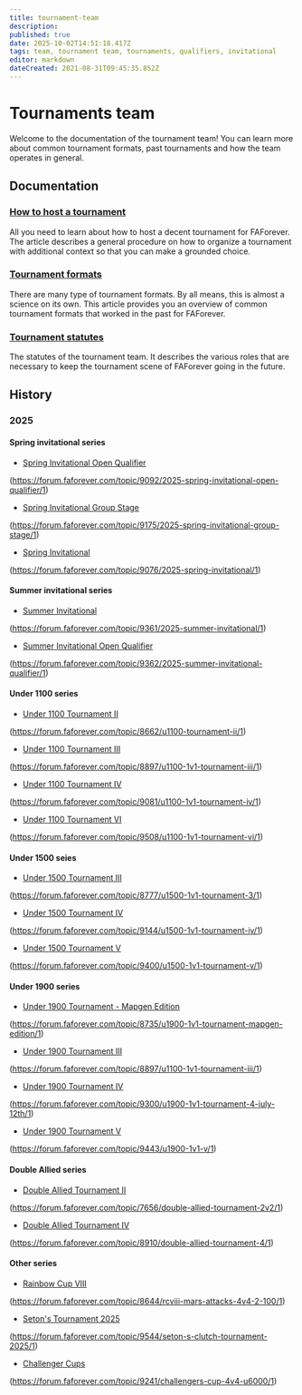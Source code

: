 ```yaml
---
title: tournament-team
description: 
published: true
date: 2025-10-02T14:51:18.417Z
tags: team, tournament team, tournaments, qualifiers, invitational
editor: markdown
dateCreated: 2021-08-31T09:45:35.852Z
---
```


# Tournaments team

Welcome to the documentation of the tournament team! You can learn more about common tournament formats, past tournaments and how the team operates in general.

## Documentation

### [How to host a tournament](tournament-team/how-to)

All you need to learn about how to host a decent tournament for FAForever. The article describes a general procedure on how to organize a tournament with additional context so that you can make a grounded choice.

### [Tournament formats](tournament-team/formats)

There are many type of tournament formats. By all means, this is almost a science on its own. This article provides you an overview of common tournament formats that worked in the past for FAForever. 

### [Tournament statutes](tournament-team/statutes)

The statutes of the tournament team. It describes the various roles that are necessary to keep the tournament scene of FAForever going in the future. 

## History

### 2025

#### Spring invitational series

- [Spring Invitational Open Qualifier](tournaments/2025/spring-invitational-open-qualifier) 

(https://forum.faforever.com/topic/9092/2025-spring-invitational-open-qualifier/1)

- [Spring Invitational Group Stage](tournaments/2025/spring-invitational-group-stage) 

(https://forum.faforever.com/topic/9175/2025-spring-invitational-group-stage/1)

- [Spring Invitational](tournaments/2025/spring-invitational) 

(https://forum.faforever.com/topic/9076/2025-spring-invitational/1)

#### Summer invitational series

- [Summer Invitational](tournaments/2025/summer-invitational) 

(https://forum.faforever.com/topic/9361/2025-summer-invitational/1)

- [Summer Invitational Open Qualifier](tournaments/2025/summer-invitational-open-qualifier)

(https://forum.faforever.com/topic/9362/2025-summer-invitational-qualifier/1)

#### Under 1100 series

- [Under 1100 Tournament II](tournaments/2025/under-1100-ii)

(https://forum.faforever.com/topic/8662/u1100-tournament-ii/1)

- [Under 1100 Tournament III](tournaments/2025/under-1100-iii)

(https://forum.faforever.com/topic/8897/u1100-1v1-tournament-iii/1)
 
- [Under 1100 Tournament IV](tournaments/2025/under-1100-iv)

(https://forum.faforever.com/topic/9081/u1100-1v1-tournament-iv/1)

- [Under 1100 Tournament VI](tournaments/2025/under-1100-vi)

(https://forum.faforever.com/topic/9508/u1100-1v1-tournament-vi/1)

#### Under 1500 seies

- [Under 1500 Tournament III](tournaments/2025/under-1500-iii)

(https://forum.faforever.com/topic/8777/u1500-1v1-tournament-3/1)

- [Under 1500 Tournament IV](tournaments/2025/under-1500-iv)

(https://forum.faforever.com/topic/9144/u1500-1v1-tournament-iv/1)

- [Under 1500 Tournament V](tournaments/2025/under-1500-v)

(https://forum.faforever.com/topic/9400/u1500-1v1-tournament-v/1)

#### Under 1900 series

- [Under 1900 Tournament - Mapgen Edition](tournaments/2025/under-1900-mapgen-edition) 

(https://forum.faforever.com/topic/8735/u1900-1v1-tournament-mapgen-edition/1)

- [Under 1900 Tournament III](tournaments/2025/under-1900-iii)

 (https://forum.faforever.com/topic/8897/u1100-1v1-tournament-iii/1)

- [Under 1900 Tournament IV](tournaments/2025/under-1900-iv)

 (https://forum.faforever.com/topic/9300/u1900-1v1-tournament-4-july-12th/1)

- [Under 1900 Tournament V](tournaments/2025/under-1900-v)

 (https://forum.faforever.com/topic/9443/u1900-1v1-v/1)

#### Double Allied series

- [Double Allied Tournament II](tournaments/2025/double-allied-tournament-ii)

 (https://forum.faforever.com/topic/7656/double-allied-tournament-2v2/1)

- [Double Allied Tournament IV](tournaments/2025/double-allied-tournament-iv)

 (https://forum.faforever.com/topic/8910/double-allied-tournament-4/1)

#### Other series

- [Rainbow Cup VIII](tournaments/2025/rainbow-cup-viii)

 (https://forum.faforever.com/topic/8644/rcviii-mars-attacks-4v4-2-100/1)

- [Seton's Tournament 2025](tournaments/2025/setons-tournament) 

(https://forum.faforever.com/topic/9544/seton-s-clutch-tournament-2025/1)

- [Challenger Cups](tournaments/2025/challengers-cup)

(https://forum.faforever.com/topic/9241/challengers-cup-4v4-u6000/1)

